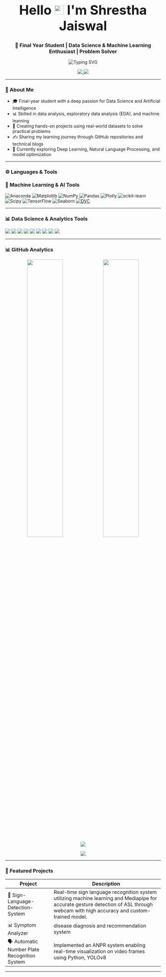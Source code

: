 <h1 align="center" style="font-size: 3em; font-weight: bold;">
  Hello  <img src="https://media.giphy.com/media/hvRJCLFzcasrR4ia7z/giphy.gif" width="30px"/> I'm Shrestha Jaiswal
</h1>

<h3 align="center">🚀 Final Year Student | Data Science & Machine Learning Enthusiast | Problem Solver</h3>

<p align="center">
  <img src="https://readme-typing-svg.demolab.com?font=JetBrains+Mono&pause=800&color=00BFFF&center=true&vCenter=true&width=500&lines=Final+Year+Student+in+Data+Science;Exploring+ML%2C+AI+%26+Analytics;Transforming+Data+into+Decisions;Lifelong+Learner+%7C+Code+%26+Curiosity" alt="Typing SVG" />
</p>

<p align="center">
  <a href="https://www.linkedin.com/in/shrestha-jaiswal-b44b41251/" target="_blank">
    <img src="https://img.shields.io/badge/LinkedIn-blue?style=for-the-badge&logo=linkedin&logoColor=white" />
  </a>
  <a href="shrestha.jaiswal04@gmail.com">
    <img src="https://img.shields.io/badge/Gmail-D14836?style=for-the-badge&logo=gmail&logoColor=white" />
  </a>
</p>

---

### 🧠 About Me

- 🎓 Final-year student with a deep passion for Data Science and Artificial Intelligence  
- 📊 Skilled in data analysis, exploratory data analysis (EDA), and machine learning  
- 🧪 Creating hands-on projects using real-world datasets to solve practical problems  
- ✍️ Sharing my learning journey through GitHub repositories and technical blogs  
- 🌱 Currently exploring Deep Learning, Natural Language Processing, and model optimization

---

### ⚙️ Languages & Tools
<h3>🤖 Machine Learning & AI Tools</h3>



![Anaconda](https://img.shields.io/badge/Anaconda-%2344A833.svg?style=for-the-badge&logo=anaconda&logoColor=white)
  ![Matplotlib](https://img.shields.io/badge/Matplotlib-%23ffffff.svg?style=for-the-badge&logo=Matplotlib&logoColor=black) 
  ![NumPy](https://img.shields.io/badge/numpy-%23013243.svg?style=for-the-badge&logo=numpy&logoColor=white) 
  ![Pandas](https://img.shields.io/badge/pandas-%23150458.svg?style=for-the-badge&logo=pandas&logoColor=white) 
  ![Plotly](https://img.shields.io/badge/Plotly-%233F4F75.svg?style=for-the-badge&logo=plotly&logoColor=white) 
  ![scikit-learn](https://img.shields.io/badge/scikit--learn-%23F7931E.svg?style=for-the-badge&logo=scikit-learn&logoColor=white) 
  ![Scipy](https://img.shields.io/badge/SciPy-%230C55A5.svg?style=for-the-badge&logo=scipy&logoColor=%white) 
  ![TensorFlow](https://img.shields.io/badge/TensorFlow-%23FF6F00.svg?style=for-the-badge&logo=TensorFlow&logoColor=white)
  ![Seaborn](https://img.shields.io/badge/Seaborn-%2300599C.svg?style=for-the-badge&logo=Seaborn&logoColor=white)
  [![DVC](https://img.shields.io/badge/DVC-Data%20Version%20Control-brightgreen?style=for-the-badge)](https://dvc.org/)


---

<h3>📊 Data Science & Analytics Tools</h3>
<p align="left">
  <img src="https://img.shields.io/badge/Python-FFD43B?style=for-the-badge&logo=python&logoColor=black" />
  <img src="https://img.shields.io/badge/SQL-336791?style=for-the-badge&logo=postgresql&logoColor=white" />
  <img src="https://img.shields.io/badge/R-276DC3?style=for-the-badge&logo=r&logoColor=white" />
  <img src="https://img.shields.io/badge/Pandas-2C2D72?style=for-the-badge&logo=pandas&logoColor=white" />
  <img src="https://img.shields.io/badge/Numpy-013243?style=for-the-badge&logo=numpy&logoColor=white" />
  <img src="https://img.shields.io/badge/Matplotlib-3776AB?style=for-the-badge&logo=matplotlib&logoColor=white" />
  <img src="https://img.shields.io/badge/PowerBI-F2C811?style=for-the-badge&logo=powerbi&logoColor=black" />
  <img src="https://img.shields.io/badge/Tableau-E67927?style=for-the-badge&logo=tableau&logoColor=white" />
  <img src="https://img.shields.io/badge/Excel-F2C811?style=for-the-badge&logo=powerbi&logoColor=black" />
</p>


---

### 📊 GitHub Analytics


<p align="center">
  <img src="https://github-readme-stats.vercel.app/api?username=Shrestha04&show_icons=true&theme=radical" width="48%"/>
  <img src="https://github-readme-streak-stats.herokuapp.com/?user=Shrestha04&theme=radical" width="48%" />
</p>

<p align="center">
  <img src="https://github-profile-trophy.vercel.app/?username=Shrestha04&theme=dracula&row=1&column=7" />
</p>


<p align="center">
  <img src="https://github-readme-activity-graph.vercel.app/graph?username=Shrestha04&theme=react-dark&area=true&hide_border=true" />
</p>


---

### 🌟 Featured Projects

| Project | Description | 
|--------|-------------|
| 🧠 Sign-Language-Detection-System  |Real-time sign language recognition system utilizing machine learning and Mediapipe for accurate gesture detection of ASL through webcam with high accuracy and custom-trained model. |
| 📊 Symptom Analyzer | disease diagnosis and recommendation system | 
| 🗣️ Automatic Number Plate Recognition System|Implemented an ANPR system enabling real-time visualization on video frames using Python, YOLOv8|


---





